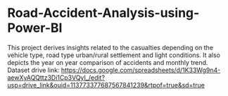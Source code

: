 # Road-Accident-Analysis-using-Power-BI
This project derives insights related to the casualties depending on the vehicle type, road type urban/rural settlement and light conditions. It also depicts the year on year comparison of accidents and monthly trend.
Dataset drive link:
https://docs.google.com/spreadsheets/d/1K33Wg9n4-aewXyAQQttz3Di1Cp3VQyI_/edit?usp=drive_link&ouid=113773377687567841239&rtpof=true&sd=true
